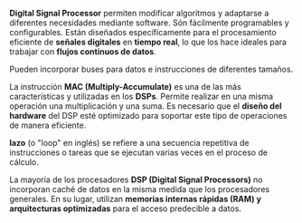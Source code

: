 
**Digital Signal Processor** permiten modificar algoritmos y adaptarse a diferentes necesidades mediante software. Són fácilmente programables y configurables. Están diseñados específicamente para el procesamiento eficiente de **señales digitales** en **tiempo real**, lo que los hace ideales para trabajar con **flujos continuos de datos**.

Pueden incorporar buses para datos e instrucciones de diferentes tamaños.

La instrucción **MAC (Multiply-Accumulate)** es una de las más características y utilizadas en los **DSPs**. Permite realizar en una misma operación una multiplicación y una suma. Es necesario que el **diseño del hardware** del DSP esté optimizado para soportar este tipo de operaciones de manera eficiente.

**lazo** (o "loop" en inglés) se refiere a una secuencia repetitiva de instrucciones o tareas que se ejecutan varias veces en el proceso de cálculo.

La mayoría de los procesadores **DSP (Digital Signal Processors)** no incorporan caché de datos en la misma medida que los procesadores generales. En su lugar, utilizan **memorias internas rápidas (RAM) y arquitecturas optimizadas** para el acceso predecible a datos.